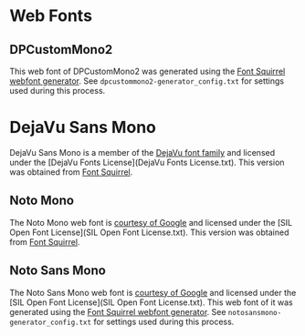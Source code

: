 # Web Fonts

## DPCustomMono2

This web font of DPCustomMono2 was generated using the
[Font Squirrel webfont generator](https://www.fontsquirrel.com/tools/webfont-generator).
See `dpcustommono2-generator_config.txt` for settings used during this process.

# DejaVu Sans Mono

DejaVu Sans Mono is a member of the [DejaVu font family](https://dejavu-fonts.github.io/)
and licensed under the [DejaVu Fonts License](DejaVu Fonts License.txt).
This version was obtained from [Font Squirrel](https://www.fontsquirrel.com/fonts/dejavu-sans-mono).

## Noto Mono

The Noto Mono web font is [courtesy of Google](https://www.google.com/get/noto/)
and licensed under the [SIL Open Font License](SIL Open Font License.txt).
This version was obtained from [Font Squirrel](https://www.fontsquirrel.com/fonts/noto-mono).

## Noto Sans Mono

The Noto Sans Mono web font is [courtesy of Google](https://www.google.com/get/noto/)
and licensed under the [SIL Open Font License](SIL Open Font License.txt).
This web font of it was generated using the
[Font Squirrel webfont generator](https://www.fontsquirrel.com/tools/webfont-generator).
See `notosansmono-generator_config.txt` for settings used during this process.
